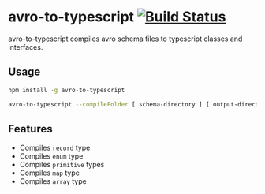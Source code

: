 # avro-to-typescript [![Build Status](https://travis-ci.org/degordian/avro-to-typescript.svg?branch=master)](https://travis-ci.org/degordian/avro-to-typescript)

avro-to-typescript compiles avro schema files to typescript classes and interfaces.

## Usage
```sh
npm install -g avro-to-typescript

avro-to-typescript --compileFolder [ schema-directory ] [ output-directory ]
```
## Features

  - Compiles `record` type
  - Compiles `enum` type
  - Compiles `primitive` types
  - Compiles `map` type
  - Compiles `array` type
